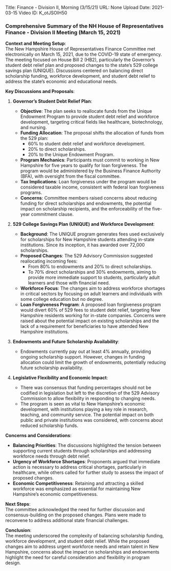 Title: Finance - Division II, Morning (3/15/21)
URL: None
Upload Date: 2021-03-15
Video ID: K_otJSOIH50

### Comprehensive Summary of the NH House of Representatives Finance - Division II Meeting (March 15, 2021)

**Context and Meeting Setup**:  
The New Hampshire House of Representatives Finance Committee met electronically on March 15, 2021, due to the COVID-19 state of emergency. The meeting focused on House Bill 2 (HB2), particularly the Governor’s student debt relief plan and proposed changes to the state’s 529 college savings plan (UNIQUE). Discussions centered on balancing direct scholarship funding, workforce development, and student debt relief to address the state’s economic and educational needs.

**Key Discussions and Proposals**:

1. **Governor’s Student Debt Relief Plan**:  
   - **Objective**: The plan seeks to reallocate funds from the Unique Endowment Program to provide student debt relief and workforce development, targeting critical fields like healthcare, biotechnology, and nursing.  
   - **Funding Allocation**: The proposal shifts the allocation of funds from the 529 plan:  
     - 60% to student debt relief and workforce development.  
     - 20% to direct scholarships.  
     - 20% to the Unique Endowment Program.  
   - **Program Mechanics**: Participants must commit to working in New Hampshire for five years to qualify for loan forgiveness. The program would be administered by the Business Finance Authority (BFA), with oversight from the fiscal committee.  
   - **Tax Implications**: Loan forgiveness under the program would be considered taxable income, consistent with federal loan forgiveness programs.  
   - **Concerns**: Committee members raised concerns about reducing funding for direct scholarships and endowments, the potential impact on scholarship recipients, and the enforceability of the five-year commitment clause.  

2. **529 College Savings Plan (UNIQUE) and Workforce Development**:  
   - **Background**: The UNIQUE program generates fees used exclusively for scholarships for New Hampshire students attending in-state institutions. Since its inception, it has awarded over 72,000 scholarships.  
   - **Proposed Changes**: The 529 Advisory Commission suggested reallocating incoming fees:  
     - From 80% to endowments and 20% to direct scholarships.  
     - To 70% direct scholarships and 30% endowments, aiming to provide more immediate support to students, particularly adult learners and those with financial need.  
   - **Workforce Focus**: The changes aim to address workforce shortages in critical sectors by focusing on adult learners and individuals with some college education but no degree.  
   - **Loan Forgiveness Program**: A proposed loan forgiveness program would divert 60% of 529 fees to student debt relief, targeting New Hampshire residents working for in-state companies. Concerns were raised about the potential impact on existing scholarships and the lack of a requirement for beneficiaries to have attended New Hampshire institutions.  

3. **Endowments and Future Scholarship Availability**:  
   - Endowments currently pay out at least 4% annually, providing ongoing scholarship support. However, changes in funding allocation could limit the growth of endowments, potentially reducing future scholarship availability.  

4. **Legislative Flexibility and Economic Impact**:  
   - There was consensus that funding percentages should not be codified in legislation but left to the discretion of the 529 Advisory Commission to allow flexibility in responding to changing needs.  
   - The program is seen as vital to New Hampshire’s economic development, with institutions playing a key role in research, teaching, and community service. The potential impact on both public and private institutions was considered, with concerns about reduced scholarship funds.  

**Concerns and Considerations**:  
- **Balancing Priorities**: The discussions highlighted the tension between supporting current students through scholarships and addressing workforce needs through debt relief.  
- **Urgency of Workforce Shortages**: Proponents argued that immediate action is necessary to address critical shortages, particularly in healthcare, while others called for further study to assess the impact of proposed changes.  
- **Economic Competitiveness**: Retaining and attracting a skilled workforce was emphasized as essential for maintaining New Hampshire’s economic competitiveness.  

**Next Steps**:  
The committee acknowledged the need for further discussion and consensus-building on the proposed changes. Plans were made to reconvene to address additional state financial challenges.  

**Conclusion**:  
The meeting underscored the complexity of balancing scholarship funding, workforce development, and student debt relief. While the proposed changes aim to address urgent workforce needs and retain talent in New Hampshire, concerns about the impact on scholarships and endowments highlight the need for careful consideration and flexibility in program design.